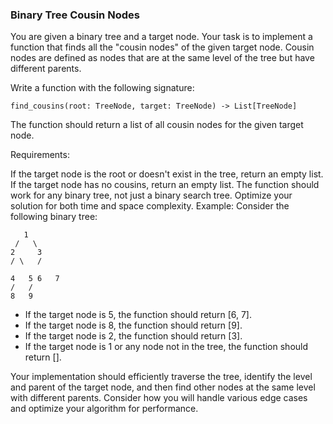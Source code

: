 ### Binary Tree Cousin Nodes

You are given a binary tree and a target node. Your task is to implement a function that finds all the "cousin nodes" of the given target node. Cousin nodes are defined as nodes that are at the same level of the tree but have different parents.

Write a function with the following signature:

```find_cousins(root: TreeNode, target: TreeNode) -> List[TreeNode]```

The function should return a list of all cousin nodes for the given target node.

Requirements:

If the target node is the root or doesn't exist in the tree, return an empty list.
If the target node has no cousins, return an empty list.
The function should work for any binary tree, not just a binary search tree.
Optimize your solution for both time and space complexity.
Example:
Consider the following binary tree:

```
   1
 /   \
2     3
/ \   / 

4   5 6   7
/   /
8   9
```

* If the target node is 5, the function should return [6, 7].
* If the target node is 8, the function should return [9].
* If the target node is 2, the function should return [3].
* If the target node is 1 or any node not in the tree, the function should return [].

Your implementation should efficiently traverse the tree, identify the level and parent of the target node, and then find other nodes at the same level with different parents. Consider how you will handle various edge cases and optimize your algorithm for performance.